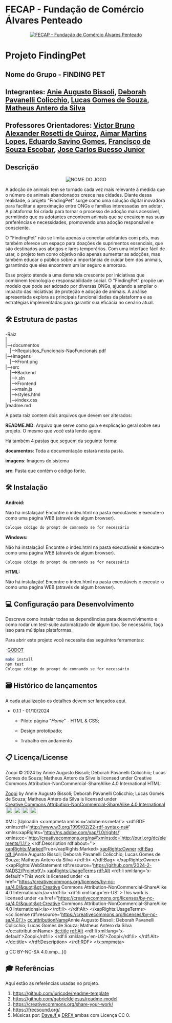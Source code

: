 # FECAP - Fundação de Comércio Álvares Penteado

<p align="center">
<a href= "https://www.fecap.br/"><img src="https://encrypted-tbn0.gstatic.com/images?q=tbn:ANd9GcRhZPrRa89Kma0ZZogxm0pi-tCn_TLKeHGVxywp-LXAFGR3B1DPouAJYHgKZGV0XTEf4AE&usqp=CAU" alt="FECAP - Fundação de Comércio Álvares Penteado" border="0"></a>
</p>

# Projeto FindingPet

## Nome do Grupo - FINDING PET

## Integrantes: <a href="https://www.linkedin.com/in/anie-bissoli-305449262/">Anie Augusto Bissoli</a>, <a href="https://www.linkedin.com/in/deborah-colicchio/">Deborah Pavanelli Colicchio</a>, <a href="https://www.linkedin.com/in/lucas-gomes-de-souza-526b1730a?utm_source=share&utm_campaign=share_via&utm_content=profile&utm_medium=android_app">Lucas Gomes de Souza</a>, <a href="https://www.linkedin.com/in/matheus-antero-05646a225/">Matheus Antero da Silva</a>

## Professores Orientadores: <a href="https://www.linkedin.com/in/victorbarq/">Victor Bruno Alexander Rosetti de Quiroz</a>, <a href="https://www.linkedin.com/in/aimarlopes/">Aimar Martins Lopes</a>, <a href="https://www.linkedin.com/in/eduardo-savino-gomes-77833a10/">Eduardo Savino Gomes</a>, <a href="https://www.linkedin.com/in/francisco-escobar/">Francisco de Souza Escobar</a>, <a href="https://www.linkedin.com/in/jbuesso/">Jose Carlos Buesso Junior</a>

## Descrição

<p align="center">
<img src="https://github.com/2024-2-NADS2/Projeto9/blob/main/imagens/Front.png" alt="NOME DO JOGO" border="0">
  
</p>


A adoção de animais tem se tornado cada vez mais relevante à medida que o número de animais abandonados cresce nas cidades. Diante dessa realidade, o projeto "FindingPet" surge como uma solução digital inovadora para facilitar a aproximação entre ONGs e famílias interessadas em adotar. A plataforma foi criada para tornar o processo de adoção mais acessível, permitindo que os adotantes encontrem animais que se encaixem nas suas preferências e necessidades, promovendo uma adoção responsável e consciente.

O "FindingPet" não se limita apenas a conectar adotantes com pets, mas também oferece um espaço para doações de suprimentos essenciais, que são destinados aos abrigos e lares temporários. Com uma interface fácil de usar, o projeto tem como objetivo não apenas aumentar as adoções, mas também educar o público sobre a importância de cuidar bem dos animais, garantindo que eles encontrem um lar seguro e amoroso.

Esse projeto atende a uma demanda crescente por iniciativas que combinem tecnologia e responsabilidade social. O "FindingPet" propõe um modelo que pode ser adotado por diversas ONGs, ajudando a ampliar o impacto das iniciativas de proteção e adoção de animais. A análise apresentada explora as principais funcionalidades da plataforma e as estratégias implementadas para garantir sua eficácia no cenário atual.

## 🛠 Estrutura de pastas

-Raiz<br>
|<br>
|-->documentos<br>
  &emsp;|-->Requisitos_Funcionais-NaoFuncionais.pdf<br>
|-->imagens<br>
&emsp;|-->Front.png<br>
|-->src<br>
  &emsp;|-->Backend<br>
     &emsp;|-->.sln<br>
  &emsp;|-->Frontend<br>
     &emsp;|-->main.js<br>
      &emsp;|-->styles.html<br>
       &emsp;|-->index.css<br>
|readme.md<br>

A pasta raiz contem dois arquivos que devem ser alterados:

<b>README.MD</b>: Arquivo que serve como guia e explicação geral sobre seu projeto. O mesmo que você está lendo agora.

Há também 4 pastas que seguem da seguinte forma:

<b>documentos</b>: Toda a documentação estará nesta pasta.

<b>imagens</b>: Imagens do sistema

<b>src</b>: Pasta que contém o código fonte.

## 🛠 Instalação

<b>Android:</b>

Não há instalação!
Encontre o index.html na pasta executáveis e execute-o como uma página WEB (através de algum browser).


```sh
Coloque código do prompt de comnando se for necessário
```

<b>Windows:</b>

Não há instalação!
Encontre o index.html na pasta executáveis e execute-o como uma página WEB (através de algum browser).

```sh
Coloque código do prompt de comnando se for necessário
```

<b>HTML:</b>

Não há instalação!
Encontre o index.html na pasta executáveis e execute-o como uma página WEB (através de algum browser).

## 💻 Configuração para Desenvolvimento

Descreva como instalar todas as dependências para desenvolvimento e como rodar um test-suite automatizado de algum tipo. Se necessário, faça isso para múltiplas plataformas.

Para abrir este projeto você necessita das seguintes ferramentas:

-<a href="https://godotengine.org/download">GODOT</a>

```sh
make install
npm test
Coloque código do prompt de comnando se for necessário
```

## 🗃 Histórico de lançamentos

A cada atualização os detalhes devem ser lançados aqui.

* 0.1.1 - 01/10/2024
    * Piloto página "_Home_" -  HTML & CSS;
    * Design prototipado;

    * Trabalho em andamento

## 📋 Licença/License
Zoopi © 2024 by Annie Augusto Bissoli; Deborah Pavanelli Colicchio; Lucas Gomes de Souza; Matheus Antero da Silva is licensed under Creative Commons Attribution-NonCommercial-ShareAlike 4.0 International 
HTML:
<p xmlns:cc="http://creativecommons.org/ns#" xmlns:dct="http://purl.org/dc/terms/"><a property="dct:title" rel="cc:attributionURL" href="https://github.com/2024-2-NADS2/Projeto9">Zoopi</a> by <span property="cc:attributionName">Annie Augusto Bissoli; Deborah Pavanelli Colicchio; Lucas Gomes de Souza; Matheus Antero da Silva </span> is licensed under <a href="https://creativecommons.org/licenses/by-nc-sa/4.0/?ref=chooser-v1" target="_blank" rel="license noopener noreferrer" style="display:inline-block;">Creative Commons Attribution-NonCommercial-ShareAlike 4.0 International<img style="height:22px!important;margin-left:3px;vertical-align:text-bottom;" src="https://mirrors.creativecommons.org/presskit/icons/cc.svg?ref=chooser-v1" alt=""><img style="height:22px!important;margin-left:3px;vertical-align:text-bottom;" src="https://mirrors.creativecommons.org/presskit/icons/by.svg?ref=chooser-v1" alt=""><img style="height:22px!important;margin-left:3px;vertical-align:text-bottom;" src="https://mirrors.creativecommons.org/presskit/icons/nc.svg?ref=chooser-v1" alt=""><img style="height:22px!important;margin-left:3px;vertical-align:text-bottom;" src="https://mirrors.creativecommons.org/presskit/icons/sa.svg?ref=chooser-v1" alt=""></a></p>


XML:
[Uploadin<?xpacket begin='' id='W5M0MpCehiHzreSzNTczkc9d'?>
<x:xmpmeta xmlns:x='adobe:ns:meta/'>
    <rdf:RDF xmlns:rdf='http://www.w3.org/1999/02/22-rdf-syntax-ns#'
             xmlns:xapRights='http://ns.adobe.com/xap/1.0/rights/'
             xmlns:cc='http://creativecommons.org/ns#'xmlns:dc='http://purl.org/dc/elements/1.1/'>
        <rdf:Description rdf:about=''>
            <xapRights:Marked>True</xapRights:Marked>
            <xapRights:Owner>
                <rdf:Bag>
                    <rdf:li>Annie Augusto Bissoli; Deborah Pavanelli Colicchio; Lucas Gomes de Souza; Matheus Antero da Silva </rdf:li>
                </rdf:Bag>
            </xapRights:Owner>
            <xapRights:WebStatement rdf:resource='https://github.com/2024-2-NADS2/Projeto9'/>
            <xapRights:UsageTerms>
                <rdf:Alt>
                  <rdf:li xml:lang='x-default'>This work is licensed under &lt;a href=&quot;https://creativecommons.org/licenses/by-nc-sa/4.0/&quot;&gt;Creative Commons Attribution-NonCommercial-ShareAlike 4.0 International&lt;/a&gt;</rdf:li>
                  <rdf:li xml:lang='en-US' >This work is licensed under &lt;a href=&quot;https://creativecommons.org/licenses/by-nc-sa/4.0/&quot;&gt;Creative Commons Attribution-NonCommercial-ShareAlike 4.0 International&lt;/a&gt;</rdf:li>
                </rdf:Alt>
            </xapRights:UsageTerms>
            <cc:license rdf:resource='https://creativecommons.org/licenses/by-nc-sa/4.0/'/>
            <cc:attributionName>Annie Augusto Bissoli; Deborah Pavanelli Colicchio; Lucas Gomes de Souza; Matheus Antero da Silva </cc:attributionName>
            <dc:title>
                <rdf:Alt>
                  <rdf:li xml:lang='x-default'>Zoopi</rdf:li>
                  <rdf:li xml:lang='en-US'>Zoopi</rdf:li>
                </rdf:Alt>
            </dc:title>
        </rdf:Description>
    </rdf:RDF>
</x:xmpmeta>
<?xpacket end='r'?>g CC BY-NC-SA 4.0.xmp…]()

## 🎓 Referências

Aqui estão as referências usadas no projeto.

1. <https://github.com/iuricode/readme-template>
2. <https://github.com/gabrieldejesus/readme-model>
3. <https://creativecommons.org/share-your-work/>
4. <https://freesound.org/>
5. Músicas por: <a href="https://freesound.org/people/DaveJf/sounds/616544/"> DaveJf </a> e <a href="https://freesound.org/people/DRFX/sounds/338986/"> DRFX </a> ambas com Licença CC 0.
